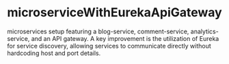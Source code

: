 # microserviceWithEurekaApiGateway
microservices setup featuring a blog-service, comment-service, analytics-service, and an API gateway. A key improvement is the utilization of Eureka for service discovery, allowing services to communicate directly without hardcoding host and port details.
